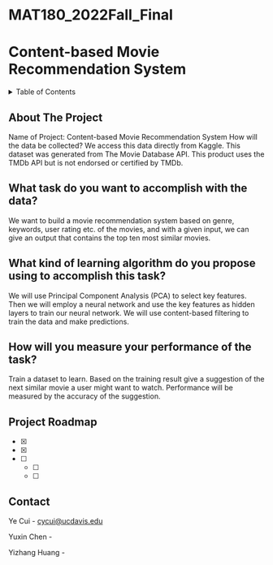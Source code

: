 # MAT180_2022Fall_Final
# Content-based Movie Recommendation System

<!-- TABLE OF CONTENTS -->
<details>
  <summary>Table of Contents</summary>
  <ol>
    <li>
      <a href="#about-the-project">About The Project</a>
      <ul>
        <li><a href="#built-with">Built With</a></li>
      </ul>
    </li>
    <li>
      <a href="#Q1">What task do you want to accomplish with the data?</a>
    </li>
    <li>
      <a href="#Q2">What kind of learning algorithm do you propose using to accomplish this task?</a>
    </li>
    
    <li>
      <a href="#Q3">How will you measure your performance of the task? </a>
    </li>
    
  </ol>
</details>



<!-- ABOUT THE PROJECT -->
## About The Project
Name of Project: Content-based Movie Recommendation System
How will the data be collected?
We access this data directly from Kaggle. This dataset was generated from The Movie Database API. This product uses the TMDb API but is not endorsed or certified by TMDb.

<!-- ABOUT THE PROJECT -->
## What task do you want to accomplish with the data?
We want to build a movie recommendation system based on genre, keywords, user rating etc.
of the movies, and with a given input, we can give an output that contains the top ten most similar movies.

<!-- Q2 -->
## What kind of learning algorithm do you propose using to accomplish this task?
We will use Principal Component Analysis (PCA) to select key features. Then we will employ a neural network and use the key features as hidden layers to train our neural network. We will use content-based filtering to train the data and make predictions. 

<!-- Q3 -->
## How will you measure your performance of the task? 
Train a dataset to learn. Based on the training result give a suggestion of the next similar movie a user might want to watch. Performance will be measured by the accuracy of the suggestion. 




<!-- ROADMAP -->
## Project Roadmap

- [x] 
- [x] 
- [ ] 
    - [ ] 
    - [ ] 


## Contact

Ye Cui - cycui@ucdavis.edu

Yuxin Chen - 

Yizhang Huang - 



